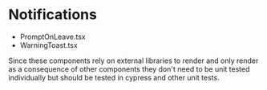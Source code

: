 # Notifications

- PromptOnLeave.tsx
- WarningToast.tsx

Since these components rely on external libraries to render and only render as a consequence of other components
they don't need to be unit tested individually but should be tested in cypress and other unit tests.
